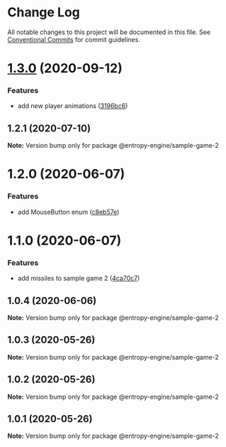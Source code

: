 # Change Log

All notable changes to this project will be documented in this file.
See [Conventional Commits](https://conventionalcommits.org) for commit guidelines.

# [1.3.0](https://github.com/rob893/Entropy-Game-Engine/compare/@entropy-engine/sample-game-2@1.2.1...@entropy-engine/sample-game-2@1.3.0) (2020-09-12)


### Features

* add new player animations ([3196bc6](https://github.com/rob893/Entropy-Game-Engine/commit/3196bc688fce8c65231e32cd1b0e09fcf5e2008c))





## 1.2.1 (2020-07-10)

**Note:** Version bump only for package @entropy-engine/sample-game-2





# 1.2.0 (2020-06-07)


### Features

* add MouseButton enum ([c8eb57e](https://github.com/rob893/Entropy-Game-Engine/commit/c8eb57e83a1a7a84ef3cd37effc854c1f38321a8))





# 1.1.0 (2020-06-07)


### Features

* add missiles to sample game 2 ([4ca70c7](https://github.com/rob893/Entropy-Game-Engine/commit/4ca70c79f36a5165f169fb67b3a498ff2dc8ed6f))





## 1.0.4 (2020-06-06)

**Note:** Version bump only for package @entropy-engine/sample-game-2





## 1.0.3 (2020-05-26)

**Note:** Version bump only for package @entropy-engine/sample-game-2





## 1.0.2 (2020-05-26)

**Note:** Version bump only for package @entropy-engine/sample-game-2





## 1.0.1 (2020-05-26)

**Note:** Version bump only for package @entropy-engine/sample-game-2

